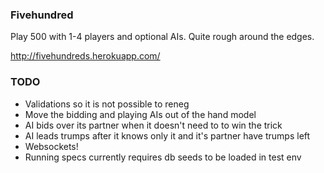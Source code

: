 ###  Fivehundred

Play 500 with 1-4 players and optional AIs. Quite rough around the edges.

http://fivehundreds.herokuapp.com/

###  TODO
- Validations so it is not possible to reneg
- Move the bidding and playing AIs out of the hand model
- AI bids over its partner when it doesn't need to to win the trick
- AI leads trumps after it knows only it and it's partner have trumps left
- Websockets!
- Running specs currently requires db seeds to be loaded in test env
